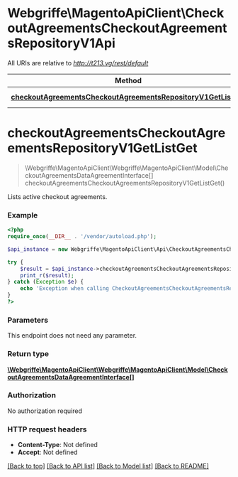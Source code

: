 # Webgriffe\MagentoApiClient\CheckoutAgreementsCheckoutAgreementsRepositoryV1Api

All URIs are relative to *http://t213.vg/rest/default*

Method | HTTP request | Description
------------- | ------------- | -------------
[**checkoutAgreementsCheckoutAgreementsRepositoryV1GetListGet**](CheckoutAgreementsCheckoutAgreementsRepositoryV1Api.md#checkoutAgreementsCheckoutAgreementsRepositoryV1GetListGet) | **GET** /V1/carts/licence | 


# **checkoutAgreementsCheckoutAgreementsRepositoryV1GetListGet**
> \Webgriffe\MagentoApiClient\Webgriffe\MagentoApiClient\Model\CheckoutAgreementsDataAgreementInterface[] checkoutAgreementsCheckoutAgreementsRepositoryV1GetListGet()



Lists active checkout agreements.

### Example
```php
<?php
require_once(__DIR__ . '/vendor/autoload.php');

$api_instance = new Webgriffe\MagentoApiClient\Api\CheckoutAgreementsCheckoutAgreementsRepositoryV1Api();

try {
    $result = $api_instance->checkoutAgreementsCheckoutAgreementsRepositoryV1GetListGet();
    print_r($result);
} catch (Exception $e) {
    echo 'Exception when calling CheckoutAgreementsCheckoutAgreementsRepositoryV1Api->checkoutAgreementsCheckoutAgreementsRepositoryV1GetListGet: ', $e->getMessage(), PHP_EOL;
}
?>
```

### Parameters
This endpoint does not need any parameter.

### Return type

[**\Webgriffe\MagentoApiClient\Webgriffe\MagentoApiClient\Model\CheckoutAgreementsDataAgreementInterface[]**](../Model/CheckoutAgreementsDataAgreementInterface.md)

### Authorization

No authorization required

### HTTP request headers

 - **Content-Type**: Not defined
 - **Accept**: Not defined

[[Back to top]](#) [[Back to API list]](../../README.md#documentation-for-api-endpoints) [[Back to Model list]](../../README.md#documentation-for-models) [[Back to README]](../../README.md)

